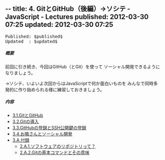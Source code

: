 --
title:     4. GitとGitHub（後編）→ソシテ - JavaScript - Lectures
published: 2012-03-30 07:25
updated:   2012-03-30 07:25
--

<pre class="datetime">Published: $published$
Updated  : $updated$</pre></p>

<nav>

##### 概要

前回に引き続き、今回はGitHub（とGit）を使って
ソーシャル開発できるようになりましょう。

→ソシテ、いよいよ次回からはJavaScriptで何か面白いものを
みんなで同時多発的に作り始められる様に練習しておきましょう。

##### 内容

* [3.1.GitとGitHub](#GitHubとは)
* [3.2.Gitの導入](#Gitのセットアップ)
* [3.3.GitHubの登録とSSH公開鍵の登録](#GitHubの登録とSSH公開鍵の登録)
* [3.4.お隣さんとソーシャル開発](#)
* [3.A.付録](#a.付録)
    * [2.A.1.ソフトウェアのリポジトリって？](#a.1.ソフトウェアのリポジトリって？)
    * [2.A.2.Gitの基本コマンドとその意味](#a.2.gitの基本コマンドとその意味)

</nav>

[prev]: ../0003/
[next]: ../0005/

[gist]:   http://gist.github.com/
[ideone]: http://www.ideone.com/

